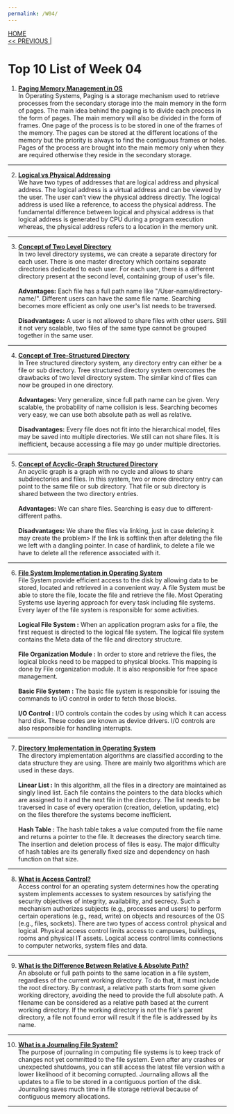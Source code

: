 ```yaml
---
permalink: /W04/
---
```

[HOME](../)<br>
[<< PREVIOUS |](../W03/)<br>

# Top 10 List of Week 04

1. **[Paging Memory Management in OS](https://www.javatpoint.com/os-paging-with-example)** <br>
In Operating Systems, Paging is a storage mechanism used to retrieve processes from the secondary storage into the main memory in the form of pages. The main idea behind the paging is to divide each process in the form of pages. The main memory will also be divided in the form of frames. One page of the process is to be stored in one of the frames of the memory. The pages can be stored at the different locations of the memory but the priority is always to find the contiguous frames or holes. Pages of the process are brought into the main memory only when they are required otherwise they reside in the secondary storage. <br>
* * *

2. **[Logical vs Physical Addressing](https://techdifferences.com/difference-between-logical-and-physical-address.html)**<br>
We have two types of addresses that are logical address and physical address. The logical address is a virtual address and can be viewed by the user. The user can’t view the physical address directly. The logical address is used like a reference, to access the physical address. The fundamental difference between logical and physical address is that logical address is generated by CPU during a program execution whereas, the physical address refers to a location in the memory unit. <br>
* * *

3. **[Concept of Two Level Directory](https://www.javatpoint.com/os-two-level-directory)**<br>
In two level directory systems, we can create a separate directory for each user. There is one master directory which contains separate directories dedicated to each user. For each user, there is a different directory present at the second level, containing group of user's file. <br> <br>
**Advantages:** Each file has a full path name like "/User-name/directory-name/". Different users can have the same file name. Searching becomes more efficient as only one user's list needs to be traversed. <br> <br>
**Disadvantages:** A user is not allowed to share files with other users. Still it not very scalable, two files of the same type cannot be grouped together in the same user. <br>
* * *

4. **[Concept of Tree-Structured Directory](https://www.javatpoint.com/os-tree-structured-directory)**<br>
In Tree structured directory system, any directory entry can either be a file or sub directory. Tree structured directory system overcomes the drawbacks of two level directory system. The similar kind of files can now be grouped in one directory. <br> <br>
**Advantages:** Very generalize, since full path name can be given. Very scalable, the probability of name collision is less. Searching becomes very easy, we can use both absolute path as well as relative. <br> <br>
**Disadvantages:** Every file does not fit into the hierarchical model, files may be saved into multiple directories. We still can not share files. It is inefficient, because accessing a file may go under multiple directories. <br>
* * *

5. **[Concept of Acyclic-Graph Structured Directory](https://www.javatpoint.com/os-acyclic-graph-directories)** <br>
An acyclic graph is a graph with no cycle and allows to share subdirectories and files. In this system, two or more directory entry can point to the same file or sub directory. That file or sub directory is shared between the two directory entries. <br> <br>
**Advantages:** We can share files. Searching is easy due to different-different paths. <br> <br>
**Disadvantages:** We share the files via linking, just in case deleting it may create the problem> If the link is softlink then after deleting the file we left with a dangling pointer. In case of hardlink, to delete a file we have to delete all the reference associated with it. <br>
* * *
 
6. **[File System Implementation in Operating System](https://www.javatpoint.com/os-file-system-structure)** <br>
File System provide efficient access to the disk by allowing data to be stored, located and retrieved in a convenient way. A file System must be able to store the file, locate the file and retrieve the file. Most Operating Systems use layering approach for every task including file systems. Every layer of the file system is responsible for some activities. <br> <br>
**Logical File System :** When an application program asks for a file, the first request is directed to the logical file system. The logical file system contains the Meta data of the file and directory structure. <br> <br>
**File Organization Module :** In order to store and retrieve the files, the logical blocks need to be mapped to physical blocks. This mapping is done by File organization module. It is also responsible for free space management. <br> <br>
**Basic File System :** The basic file system is responsible for issuing the commands to I/O control in order to fetch those blocks. <br> <br>
**I/O Control :** I/O controls contain the codes by using which it can access hard disk. These codes are known as device drivers. I/O controls are also responsible for handling interrupts. <br>
* * *

7. **[Directory Implementation in Operating System](https://www.javatpoint.com/os-directory-implementation)** <br>
The directory implementation algorithms are classified according to the data structure they are using. There are mainly two algorithms which are used in these days. <br> <br>
**Linear List :** In this algorithm, all the files in a directory are maintained as singly lined list. Each file contains the pointers to the data blocks which are assigned to it and the next file in the directory. The list needs to be traversed in case of every operation (creation, deletion, updating, etc) on the files therefore the systems become inefficient. <br> <br>
**Hash Table :** The hash table takes a value computed from the file name and returns a pointer to the file. It decreases the directory search time. The insertion and deletion process of files is easy. The major difficulty of hash tables are its generally fixed size and dependency on hash function on that size. <br>
* * *

8. **[What is Access Control?](https://searchsecurity.techtarget.com/definition/access-control)** <br>
Access control for an operating system determines how the operating system implements accesses to system resources by satisfying the security objectives of integrity, availability, and secrecy. Such a mechanism authorizes subjects (e.g., processes and users) to perform certain operations (e.g., read, write) on objects and resources of the OS (e.g., files, sockets). There are two types of access control: physical and logical. Physical access control limits access to campuses, buildings, rooms and physical IT assets. Logical access control limits connections to computer networks, system files and data. <br>
* * *

9. **[What is the Difference Between Relative & Absolute Path?](https://www.computerhope.com/issues/ch001708.htm)** <br>
An absolute or full path points to the same location in a file system, regardless of the current working directory. To do that, it must include the root directory. By contrast, a relative path starts from some given working directory, avoiding the need to provide the full absolute path. A filename can be considered as a relative path based at the current working directory. If the working directory is not the file's parent directory, a file not found error will result if the file is addressed by its name. <br>
* * *

10. **[What is a Journaling File System?](https://www.maketecheasier.com/journaling-in-file-system/)** <br>
The purpose of journaling in computing file systems is to keep track of changes not yet committed to the file system. Even after any crashes or unexpected shutdowns, you can still access the latest file version with a lower likelihood of it becoming corrupted. Journaling allows all the updates to a file to be stored in a contiguous portion of the disk. Journaling saves much time in file storage retrieval because of contiguous memory allocations. <br>
* * *
